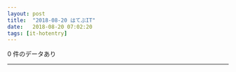 ```yaml
---
layout: post
title:  "2018-08-20 はてぶIT"
date:   2018-08-20 07:02:20
tags: [it-hotentry]
---
```

0 件のデータあり

<hr>

